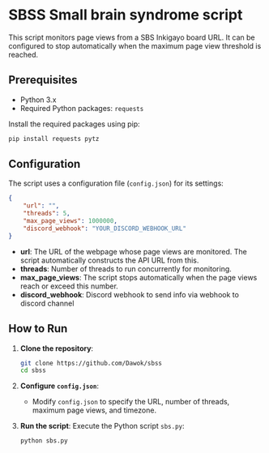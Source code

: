 # SBSS Small brain syndrome script
This script monitors page views from a SBS Inkigayo board URL. It can be configured to stop automatically when the maximum page view threshold is reached.

## Prerequisites

- Python 3.x
- Required Python packages: `requests`

Install the required packages using pip:
```bash
pip install requests pytz
```

## Configuration

The script uses a configuration file (`config.json`) for its settings:

```json
{
    "url": "",
    "threads": 5,
    "max_page_views": 1000000,
    "discord_webhook": "YOUR_DISCORD_WEBHOOK_URL"
}
```

- **url**: The URL of the webpage whose page views are monitored. The script automatically constructs the API URL from this.
- **threads**: Number of threads to run concurrently for monitoring.
- **max_page_views**: The script stops automatically when the page views reach or exceed this number.
- **discord_webhook**: Discord webhook to send info via webhook to discord channel

## How to Run

1. **Clone the repository**:
   ```bash
   git clone https://github.com/Dawok/sbss
   cd sbss
   ```

2. **Configure `config.json`**:
   - Modify `config.json` to specify the URL, number of threads, maximum page views, and timezone.

3. **Run the script**:
   Execute the Python script `sbs.py`:
   ```bash
   python sbs.py
   ```
